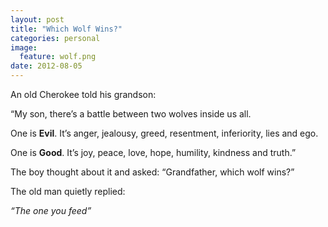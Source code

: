 ```yaml
---
layout: post
title: "Which Wolf Wins?"
categories: personal
image:
  feature: wolf.png
date: 2012-08-05
---
```

An old Cherokee told his grandson:

“My son, there’s a battle between two wolves inside us all.

One is **Evil**. It’s anger, jealousy, greed, resentment, inferiority, lies and ego.

One is **Good**. It’s joy, peace, love, hope, humility, kindness and truth.”

The boy thought about it and asked:
“Grandfather, which wolf wins?”

The old man quietly replied:

_“The one you feed”_

